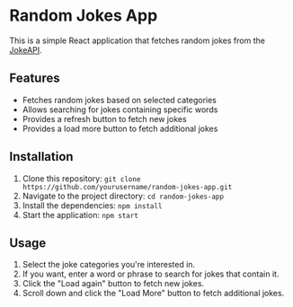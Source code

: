 # Random Jokes App

This is a simple React application that fetches random jokes from the [JokeAPI](https://v2.jokeapi.dev/).

## Features

- Fetches random jokes based on selected categories
- Allows searching for jokes containing specific words
- Provides a refresh button to fetch new jokes
- Provides a load more button to fetch additional jokes

## Installation

1. Clone this repository: `git clone https://github.com/yourusername/random-jokes-app.git`
2. Navigate to the project directory: `cd random-jokes-app`
3. Install the dependencies: `npm install`
4. Start the application: `npm start`

## Usage

1. Select the joke categories you're interested in.
2. If you want, enter a word or phrase to search for jokes that contain it.
3. Click the "Load again" button to fetch new jokes.
4. Scroll down and click the "Load More" button to fetch additional jokes.
